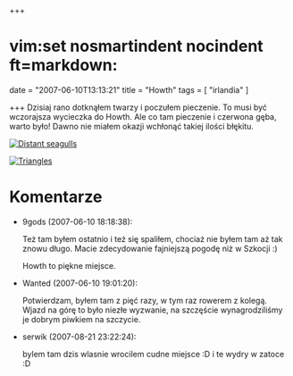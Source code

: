 +++
# vim:set nosmartindent nocindent ft=markdown:
date = "2007-06-10T13:13:21"
title = "Howth"
tags = [ "irlandia" ]

+++
Dzisiaj rano dotknąłem twarzy i poczułem pieczenie. To musi być wczorajsza
wycieczka do Howth. Ale co tam pieczenie i czerwona gęba, warto było! Dawno
nie miałem okazji wchłonąć takiej ilości błękitu.

<!--more-->

[![Distant seagulls](http://farm2.static.flickr.com/1417/538441392_d756912892_m.jpg)](http://www.flickr.com/photos/automaciej/538441392/ "Photo Sharing" )

[![Triangles](http://farm2.static.flickr.com/1366/538441386_553a79d2c4_m.jpg)](http://www.flickr.com/photos/automaciej/538441386/ "Photo Sharing" )

# Komentarze

* 9gods (2007-06-10 18:18:38): <p>Też tam byłem ostatnio i też się spaliłem,
  chociaż nie byłem tam aż tak znowu długo. Macie zdecydowanie fajniejszą pogodę
  niż w Szkocji :)</p>  <p>Howth to piękne miejsce.</p>
* Wanted (2007-06-10 19:01:20): <p>Potwierdzam, byłem tam z pięć razy, w tym raz
  rowerem z kolegą. Wjazd na górę to było niezłe wyzwanie, na szczęście
  wynagrodziliśmy je dobrym piwkiem na szczycie.</p>
* serwik (2007-08-21 23:22:24): <p>bylem tam dzis wlasnie wrocilem cudne miejsce
  :D i te wydry w zatoce :D</p>
